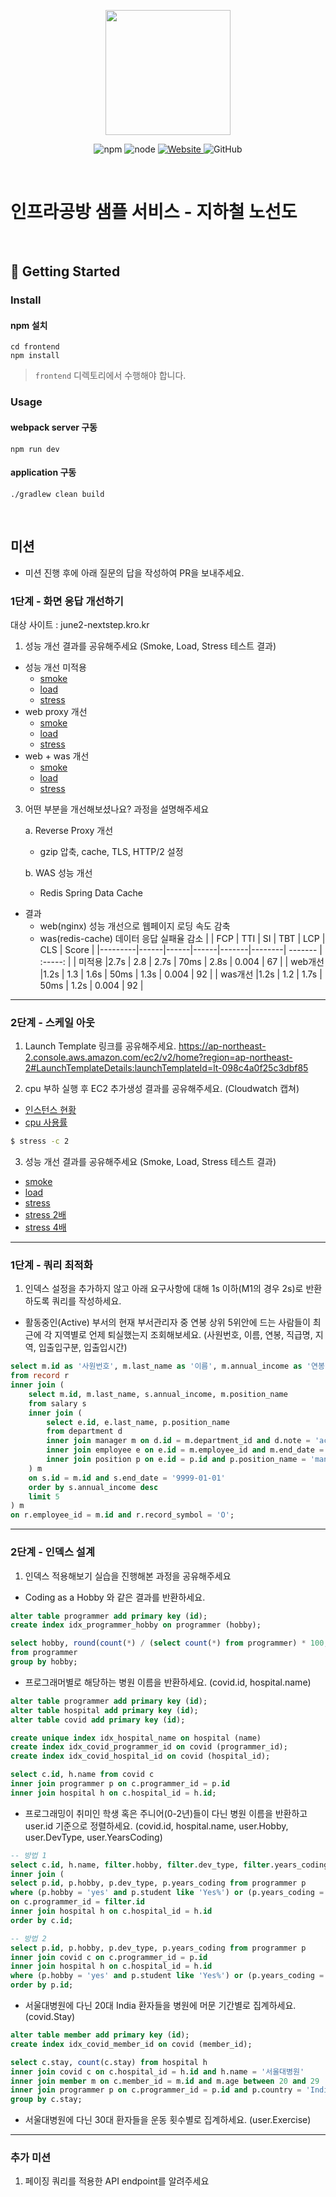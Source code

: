 <p align="center">
    <img width="200px;" src="https://raw.githubusercontent.com/woowacourse/atdd-subway-admin-frontend/master/images/main_logo.png"/>
</p>
<p align="center">
  <img alt="npm" src="https://img.shields.io/badge/npm-%3E%3D%205.5.0-blue">
  <img alt="node" src="https://img.shields.io/badge/node-%3E%3D%209.3.0-blue">
  <a href="https://edu.nextstep.camp/c/R89PYi5H" alt="nextstep atdd">
    <img alt="Website" src="https://img.shields.io/website?url=https%3A%2F%2Fedu.nextstep.camp%2Fc%2FR89PYi5H">
  </a>
  <img alt="GitHub" src="https://img.shields.io/github/license/next-step/atdd-subway-service">
</p>

<br>

# 인프라공방 샘플 서비스 - 지하철 노선도

<br>

## 🚀 Getting Started

### Install
#### npm 설치
```
cd frontend
npm install
```
> `frontend` 디렉토리에서 수행해야 합니다.

### Usage
#### webpack server 구동
```
npm run dev
```
#### application 구동
```
./gradlew clean build
```
<br>

## 미션

* 미션 진행 후에 아래 질문의 답을 작성하여 PR을 보내주세요.


### 1단계 - 화면 응답 개선하기

대상 사이트 : june2-nextstep.kro.kr

1. 성능 개선 결과를 공유해주세요 (Smoke, Load, Stress 테스트 결과)

- 성능 개선 미적용
  - [smoke](https://github.com/june2/infra-subway-performance/blob/step1/docs/smoke/1.png)
  - [load](https://github.com/june2/infra-subway-performance/blob/step1/docs/load/1.png)
  - [stress](https://github.com/june2/infra-subway-performance/blob/step1/docs/stress/1.png)
- web proxy 개선
  - [smoke](https://github.com/june2/infra-subway-performance/blob/step1/docs/smoke/2.web.png)
  - [load](https://github.com/june2/infra-subway-performance/blob/step1/docs/load/2.web.png)
  - [stress](https://github.com/june2/infra-subway-performance/blob/step1/docs/stress/2.web.png)
- web + was 개선
  - [smoke](https://github.com/june2/infra-subway-performance/blob/step1/docs/smoke/3.web.was.png)
  - [load](https://github.com/june2/infra-subway-performance/blob/step1/docs/load/3.web.was.png)
  - [stress](https://github.com/june2/infra-subway-performance/blob/step1/docs/stress/3.web.was.png)


3. 어떤 부분을 개선해보셨나요? 과정을 설명해주세요

   a. Reverse Proxy 개선
     - gzip 압축, cache, TLS, HTTP/2 설정

   b. WAS 성능 개선
     - Redis Spring Data Cache

 - 결과
   - web(nginx) 성능 개선으로 웹페이지 로딩 속도 감축
   - was(redis-cache) 데이터 응답 실패율 감소
  |         | FCP  |  TTI |  SI  |  TBT  |  LCP   |   CLS   |   Score  |
  |---------|------|------|------|-------|--------| ------- |  :-----: |
  | 미적용    |2.7s  | 2.8  | 2.7s | 70ms  |  2.8s  |  0.004  |    67    |
  | web개선  |1.2s  | 1.3  | 1.6s | 50ms  |  1.3s  |  0.004  |    92    |
  | was개선  |1.2s  | 1.2  | 1.7s | 50ms  |  1.2s  |  0.004  |    92    |
     

---

### 2단계 - 스케일 아웃

1. Launch Template 링크를 공유해주세요.
https://ap-northeast-2.console.aws.amazon.com/ec2/v2/home?region=ap-northeast-2#LaunchTemplateDetails:launchTemplateId=lt-098c4a0f25c3dbf85

3. cpu 부하 실행 후 EC2 추가생성 결과를 공유해주세요. (Cloudwatch 캡쳐)
- [인스턴스 현황](https://github.com/june2/infra-subway-performance/blob/step2/docs/ASG/cloudwatch1.png)
- [cpu 사용률](https://github.com/june2/infra-subway-performance/blob/step2/docs/ASG/cloudwatch2.png)

```sh
$ stress -c 2
```

3. 성능 개선 결과를 공유해주세요 (Smoke, Load, Stress 테스트 결과)
- [smoke](https://github.com/june2/infra-subway-performance/blob/step2/docs/ASG/smoke.png)
- [load](https://github.com/june2/infra-subway-performance/blob/step2/docs/ASG/load.png)
- [stress](https://github.com/june2/infra-subway-performance/blob/step2/docs/ASG/stress.png)
- [stress 2배](https://github.com/june2/infra-subway-performance/blob/step2/docs/ASG/stress-2.png)
- [stress 4배](https://github.com/june2/infra-subway-performance/blob/step2/docs/ASG/stress-3.png)

---

### 1단계 - 쿼리 최적화

1. 인덱스 설정을 추가하지 않고 아래 요구사항에 대해 1s 이하(M1의 경우 2s)로 반환하도록 쿼리를 작성하세요.

- 활동중인(Active) 부서의 현재 부서관리자 중 연봉 상위 5위안에 드는 사람들이 최근에 각 지역별로 언제 퇴실했는지 조회해보세요. (사원번호, 이름, 연봉, 직급명, 지역, 입출입구분, 입출입시간)
```sql
select m.id as '사원번호', m.last_name as '이름', m.annual_income as '연봉', m.position_name as '직급명', r.time as '입출입시간', r.region as '지역', r.record_symbol as '입출입구분' 
from record r
inner join (
    select m.id, m.last_name, s.annual_income, m.position_name
    from salary s 
    inner join (
        select e.id, e.last_name, p.position_name
        from department d 
        inner join manager m on d.id = m.department_id and d.note = 'active'
        inner join employee e on e.id = m.employee_id and m.end_date = '9999-01-01'
        inner join position p on e.id = p.id and p.position_name = 'manager'
    ) m 
    on s.id = m.id and s.end_date = '9999-01-01'
    order by s.annual_income desc
    limit 5
) m
on r.employee_id = m.id and r.record_symbol = 'O';
```
---

### 2단계 - 인덱스 설계

1. 인덱스 적용해보기 실습을 진행해본 과정을 공유해주세요

- Coding as a Hobby 와 같은 결과를 반환하세요.
```sql
alter table programmer add primary key (id);
create index idx_programmer_hobby on programmer (hobby);

select hobby, round(count(*) / (select count(*) from programmer) * 100, 1) a
from programmer
group by hobby;
```

- 프로그래머별로 해당하는 병원 이름을 반환하세요. (covid.id, hospital.name)
```sql
alter table programmer add primary key (id);
alter table hospital add primary key (id);
alter table covid add primary key (id);

create unique index idx_hospital_name on hospital (name)
create index idx_covid_programmer_id on covid (programmer_id);
create index idx_covid_hospital_id on covid (hospital_id);

select c.id, h.name from covid c
inner join programmer p on c.programmer_id = p.id
inner join hospital h on c.hospital_id = h.id;
```

- 프로그래밍이 취미인 학생 혹은 주니어(0-2년)들이 다닌 병원 이름을 반환하고 user.id 기준으로 정렬하세요. (covid.id, hospital.name, user.Hobby, user.DevType, user.YearsCoding)
```sql
-- 방법 1
select c.id, h.name, filter.hobby, filter.dev_type, filter.years_coding from covid c
inner join (
select p.id, p.hobby, p.dev_type, p.years_coding from programmer p
where (p.hobby = 'yes' and p.student like 'Yes%') or (p.years_coding = '0-2 years')) filter
on c.programmer_id = filter.id
inner join hospital h on c.hospital_id = h.id
order by c.id;

-- 방법 2
select p.id, p.hobby, p.dev_type, p.years_coding from programmer p
inner join covid c on c.programmer_id = p.id
inner join hospital h on c.hospital_id = h.id
where (p.hobby = 'yes' and p.student like 'Yes%') or (p.years_coding = '0-2 years')
order by p.id;
```

- 서울대병원에 다닌 20대 India 환자들을 병원에 머문 기간별로 집계하세요. (covid.Stay)
````sql
alter table member add primary key (id);
create index idx_covid_member_id on covid (member_id);

select c.stay, count(c.stay) from hospital h
inner join covid c on c.hospital_id = h.id and h.name = '서울대병원'
inner join member m on c.member_id = m.id and m.age between 20 and 29
inner join programmer p on c.programmer_id = p.id and p.country = 'India'
group by c.stay;
````

- 서울대병원에 다닌 30대 환자들을 운동 횟수별로 집계하세요. (user.Exercise)

---

### 추가 미션

1. 페이징 쿼리를 적용한 API endpoint를 알려주세요
